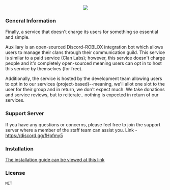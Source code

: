 <p align="center">
  <img src="https://cdn.discordapp.com/attachments/608941689872056333/699568537919815690/unknown.png">
</p>

### General Information
Finally, a service that doesn't charge its users for something so essential and simple.

Auxiliary is an open-sourced Discord-ROBLOX integration bot which allows users to manage their clans through their communication guild.
This service is similar to a paid service (Clan Labs); however, this service doesn't charge people and it's completely open-sourced meaning
users can opt in to host this service by themselves (for free).

Additionally, the service is hosted by the development team allowing users to opt in to our services (project-based)--meaning, we'll allot
one slot to the user for their group and in return, we don't expect much.  We take donations and service reviews, but to reiterate..
nothing is expected in return of our services.


### Support Server
If you have any questions or concerns, please feel free to join the support server where a member of the staff team can assist you.
Link - https://discord.gg/fHpfmy5


### Installation
[The installation guide can be viewed at this link](https://github.com/nishi7409/Auxiliary/wiki)


### License
```sh
MIT
```
